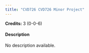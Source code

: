 ```yaml
---
title: "CVD726 CVD726 Minor Project"
---
```

**Credits:** 3 (0-0-6)

#### Description
No description available.
